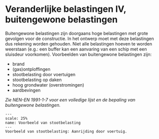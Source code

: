 # Veranderlijke belastingen IV, buitengewone belastingen

Buitengewone belastingen zijn doorgaans hoge belastingen met grote gevolgen voor de constructie. In het ontwerp moet met deze belastingen dus rekening worden gehouden. Niet alle belastingen hoeven te worden weerstaan (e.g.: een buffer kan een aanvaring van een schip met een sluisdeur voorkomen). Voorbeelden van buitengewone belastingen zijn:

- brand
- (gas)ontploffingen
- stootbelasting door voertuigen
- stootbelasting op daken
- hoog grondwater (overstromingen)
- aardbevingen

*Zie NEN-EN 1991-1-7 voor een volledige lijst en de bepaling van buitengewone belastingen.*

```{figure} Images/3841.jpg
---
scale: 25%
name: Voorbeeld van stootbelasting
---
Voorbeeld van stootbelasting: Aanrijding door voertuig.
```
